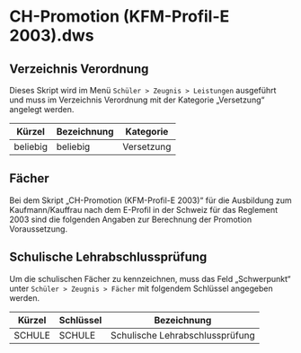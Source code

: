 # CH-Promotion (KFM-Profil-E 2003).dws

## Verzeichnis Verordnung

Dieses Skript wird im Menü ```Schüler > Zeugnis > Leistungen``` ausgeführt und muss im Verzeichnis Verordnung mit der Kategorie „Versetzung“ angelegt werden.

|Kürzel |Bezeichnung |Kategorie|
|--|--|--|
|beliebig|beliebig|Versetzung|

## Fächer

Bei dem Skript „CH-Promotion (KFM-Profil-E 2003)“ für die Ausbildung zum Kaufmann/Kauffrau nach dem E-Profil in der Schweiz für das Reglement 2003 sind die folgenden Angaben zur Berechnung der Promotion Voraussetzung.

## Schulische Lehrabschlussprüfung

Um die schulischen Fächer zu kennzeichnen, muss das Feld „Schwerpunkt“ unter ```Schüler > Zeugnis > Fächer```  mit folgendem Schlüssel angegeben werden.

|Kürzel |Schlüssel |Bezeichnung|
|--|--|--|
|SCHULE |SCHULE |Schulische Lehrabschlussprüfung|
